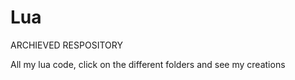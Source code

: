 # Lua
ARCHIEVED RESPOSITORY 


All my lua code, click on the different folders and see my creations

